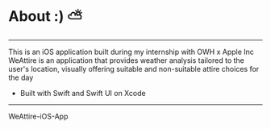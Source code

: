# About :) ⛅️
-----------------
This is an iOS application built during my internship with OWH x Apple Inc
WeAttire is an application that provides weather analysis tailored to the user's location, visually offering suitable and non-suitable attire choices for the day 
- Built with Swift and Swift UI on Xcode
-----------------
 WeAttire-iOS-App
